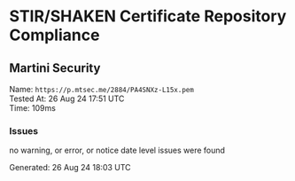 # STIR/SHAKEN Certificate Repository Compliance

## Martini Security

Name: `https://p.mtsec.me/2884/PA4SNXz-L15x.pem`\
Tested At: 26 Aug 24 17:51 UTC\
Time: 109ms

### Issues

no warning, or error, or notice date level issues were found

Generated: 26 Aug 24 18:03 UTC